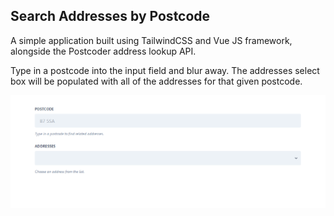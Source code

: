## Search Addresses by Postcode

A simple application built using TailwindCSS and Vue JS framework, alongside the Postcoder address lookup API.

Type in a postcode into the input field and blur away. The addresses select box will be populated with all of the addresses for that given postcode.

![Demo](/resources/images/demo.gif "Demo")